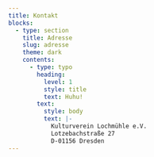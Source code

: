 ```yaml
---
title: Kontakt
blocks:
  - type: section
    title: Adresse
    slug: adresse
    theme: dark
    contents:
      - type: typo
        heading:
          level: 1
          style: title
          text: Huhu!
        text:
          style: body
          text: |-
            Kulturverein Lochmühle e.V.
            Lotzebachstraße 27
            D-01156 Dresden
---
```

